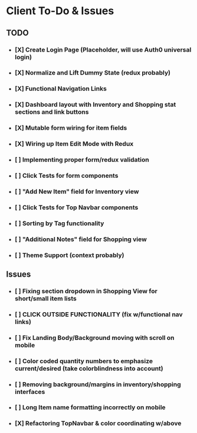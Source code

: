 # Client To-Do & Issues

## TODO
- ### [X] Create Login Page (Placeholder, will use Auth0 universal login)
- ### [X] Normalize and Lift Dummy State (redux probably)
- ### [X] Functional Navigation Links
- ### [X] Dashboard layout with Inventory and Shopping stat sections and link buttons
- ### [X] Mutable form wiring for item fields
- ### [X] Wiring up Item Edit Mode with Redux
- ### [ ] Implementing proper form/redux validation
- ### [ ] Click Tests for form components
- ### [ ] "Add New Item" field for Inventory view
- ### [ ] Click Tests for Top Navbar components
- ### [ ] Sorting by Tag functionality
- ### [ ] "Additional Notes" field for Shopping view
- ### [ ] Theme Support (context probably)

## Issues
- ### [ ] Fixing section dropdown in Shopping View for short/small item lists
- ### [ ] CLICK OUTSIDE FUNCTIONALITY (fix w/functional nav links)
- ### [ ] Fix Landing Body/Background moving with scroll on mobile
- ### [ ] Color coded quantity numbers to emphasize current/desired (take colorblindness into account)
- ### [ ] Removing background/margins in inventory/shopping interfaces
- ### [ ] Long Item name formatting incorrectly on mobile
- ### [X] Refactoring TopNavbar & color coordinating w/above